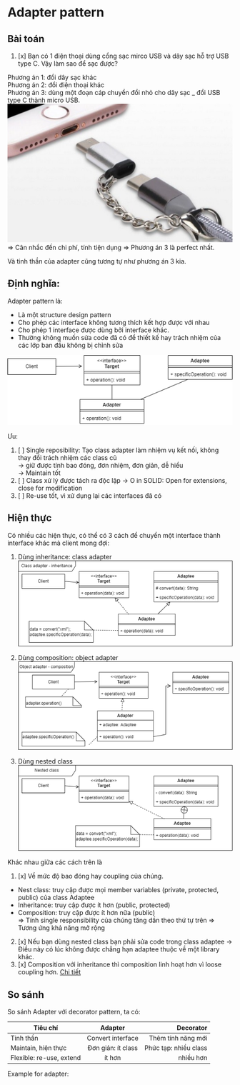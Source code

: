 # Adapter pattern
## Bài toán
1. [x] Bạn có 1 điện thoại dùng cổng sạc mirco USB và dây sạc hỗ trợ USB type C. Vậy làm sao để sạc được?  
   
Phương án 1: đổi dây sạc khác  
Phương án 2: đổi điện thoại khác  
Phương án 3: dùng một đoạn cáp chuyển đổi nhỏ cho dây sạc _ đổi USB type C thành micro USB.  
![Minh họa](images/adapter%20example.png)  
=> Cân nhắc đến chi phí, tính tiện dụng => Phương án 3 là perfect nhất.

Và tinh thần của adapter cũng tương tự như phương án 3 kia.

## Định nghĩa:
Adapter pattern là:
- Là một structure design pattern
- Cho phép các interface không tương thích kết hợp được với nhau
- Cho phép 1 interface được dùng bởi interface khác.
- Thường không muốn sửa code đã có để thiết kế hay trách nhiệm của các lớp ban đầu không bị chỉnh sửa

![Minh họa](images/adapter.png)

Ưu:
1. [ ] Single reposibility: Tạo class adapter làm nhiệm vụ kết nối, không thay đổi trách nhiệm các class cũ   
-> giữ được tính bao đóng, đơn nhiệm, đơn giản, dễ hiểu  
-> Maintain tốt
2. [ ] Class xử lý được tách ra độc lập -> O in SOLID: Open for extensions, close for modification
3. [ ] Re-use tốt, vì xử dụng lại các interfaces đã có      


## Hiện thực
Có nhiều các hiện thực, có thể có 3 cách để chuyển một interface thành interface khác mà client mong đợi:
1. Dùng inheritance: class adapter  
![Class adapter](images/class_adapter.png)
2. Dùng composition: object adapter  
   ![Object adapter](images/object_adapter.png)

3. Dùng nested class  
   ![Class adapter](images/Nested_adapter.png)

Khác nhau giữa các cách trên là 
1. [x] Về mức độ bao đóng hay coupling của chúng.
- Nest class: truy cập được mọi member variables (private, protected, public) của class Adaptee
- Inheritance: truy cập được ít hơn (public, protected)
- Composition: truy cập được ít hơn nữa (public)  
  => Tính single responsibility của chúng tăng dần theo thứ tự trên
  => Tương ứng khả năng mở rộng  
2. [x] Nếu bạn dùng nested class bạn phải sửa code trong class adaptee -> Điều này có lúc không được chẳng hạn adaptee thuộc về một library khác.
3. [x] Composition với inheritance thì composition linh hoạt hơn vì loose coupling hơn. 
 [Chi tiết](https://github.com/hazoe-dev/samples_effective_java/blob/main/documents/Inheritance_with_Composition.md)

## So sánh
So sánh Adapter với decorator pattern, ta có:

| Tiêu chí                  |      Adapter       |             Decorator |
|---------------------------|:------------------:|----------------------:|
| Tinh thần                 | Convert interface  |    Thêm tính năng mới |
| Maintain, hiện thực       | Đơn giản: ít class | Phức tạp: nhiều class |
| Flexible: re-use, extend  |       ít hơn       |             nhiều hơn |


Example for adapter:


